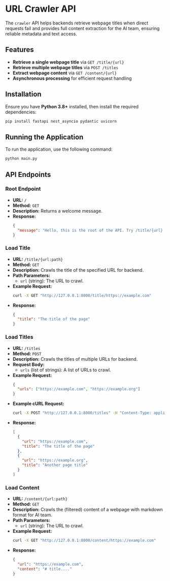 # URL Crawler API

The `crawler` API helps backends retrieve webpage titles when direct requests fail and provides full content extraction for the AI team, ensuring reliable metadata and text access.

## Features

- **Retrieve a single webpage title** via `GET /title/{url}`
- **Retrieve multiple webpage titles** via `POST /titles`
- **Extract webpage content** via `GET /content/{url}`
- **Asynchronous processing** for efficient request handling

## Installation

Ensure you have **Python 3.8+** installed, then install the required dependencies:

```bash
pip install fastapi nest_asyncio pydantic uvicorn
```

## Running the Application

To run the application, use the following command:

```bash
python main.py
```

## API Endpoints

### Root Endpoint

- **URL:** `/`
- **Method:** `GET`
- **Description:** Returns a welcome message.
- **Response:**
  ```json
  {
    "message": "Hello, this is the root of the API. Try /title/{url} or /content/{url}"
  }
  ```

### Load Title

- **URL:** `/title/{url:path}`
- **Method:** `GET`
- **Description:** Crawls the title of the specified URL for backend.
- **Path Parameters:**
  - `url` (string): The URL to crawl.
- **Example Request:**
  ```bash
  curl -X GET "http://127.0.0.1:8000/title/https://example.com"
  ```
- **Response:**
  ```json
  {
    "title": "The title of the page"
  }
  ```

### Load Titles

- **URL:** `/titles`
- **Method:** `POST`
- **Description:** Crawls the titles of multiple URLs for backend.
- **Request Body:**
  - `urls` (list of strings): A list of URLs to crawl.
- **Example Request:**
  ```json
  {
    "urls": ["https://example.com", "https://example.org"]
  }
  ```
- **Example cURL Request:**
  ```bash
  curl -X POST "http://127.0.0.1:8000/titles" -H "Content-Type: application/json" -d '{"urls":["https://example.com","https://example.org"]}'
  ```
- **Response:**
  ```json
  [
    {
      "url": "https://example.com",
      "title": "The title of the page"
    },
    {
      "url": "https://example.org",
      "title": "Another page title"
    }
  ]
  ```

### Load Content

- **URL:** `/content/{url:path}`
- **Method:** `GET`
- **Description:** Crawls the (filtered) content of a webpage with markdown format for AI team.
- **Path Parameters:**
  - `url` (string): The URL to crawl.
- **Example Request:**
  ```bash
  curl -X GET "http://127.0.0.1:8000/content/https://example.com"
  ```
- **Response:**
  ```json
  {
    "url": "https://example.com",
    "content": "# title...."
  }
  ```